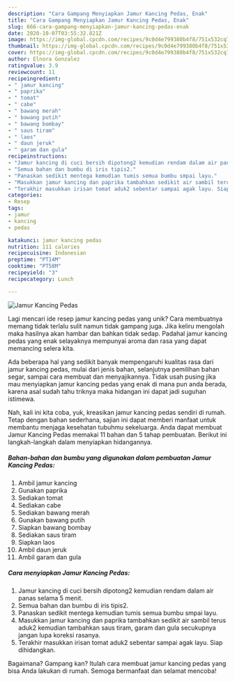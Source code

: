 ```yaml
---
description: "Cara Gampang Menyiapkan Jamur Kancing Pedas, Enak"
title: "Cara Gampang Menyiapkan Jamur Kancing Pedas, Enak"
slug: 666-cara-gampang-menyiapkan-jamur-kancing-pedas-enak
date: 2020-10-07T03:55:32.821Z
image: https://img-global.cpcdn.com/recipes/9c0d4e799380b4f8/751x532cq70/jamur-kancing-pedas-foto-resep-utama.jpg
thumbnail: https://img-global.cpcdn.com/recipes/9c0d4e799380b4f8/751x532cq70/jamur-kancing-pedas-foto-resep-utama.jpg
cover: https://img-global.cpcdn.com/recipes/9c0d4e799380b4f8/751x532cq70/jamur-kancing-pedas-foto-resep-utama.jpg
author: Elnora Gonzalez
ratingvalue: 3.9
reviewcount: 11
recipeingredient:
- " jamur kancing"
- " paprika"
- " tomat"
- " cabe"
- " bawang merah"
- " bawang putih"
- " bawang bombay"
- " saus tiram"
- " laos"
- " daun jeruk"
- " garam dan gula"
recipeinstructions:
- "Jamur kancing di cuci bersih dipotong2 kemudian rendam dalam air panas selama 5 menit."
- "Semua bahan dan bumbu di iris tipis2."
- "Panaskan sedikit mentega kemudian tumis semua bumbu smpai layu."
- "Masukkan jamur kancing dan paprika tambahkan sedikit air sambil terus aduk2 kemudian tambahkan saus tiram, garam dan gula secukupnya jangan lupa koreksi rasanya."
- "Terakhir masukkan irisan tomat aduk2 sebentar sampai agak layu. Siap dihidangkan."
categories:
- Resep
tags:
- jamur
- kancing
- pedas

katakunci: jamur kancing pedas 
nutrition: 111 calories
recipecuisine: Indonesian
preptime: "PT14M"
cooktime: "PT58M"
recipeyield: "3"
recipecategory: Lunch

---
```



![Jamur Kancing Pedas](https://img-global.cpcdn.com/recipes/9c0d4e799380b4f8/751x532cq70/jamur-kancing-pedas-foto-resep-utama.jpg)

Lagi mencari ide resep jamur kancing pedas yang unik? Cara membuatnya memang tidak terlalu sulit namun tidak gampang juga. Jika keliru mengolah maka hasilnya akan hambar dan bahkan tidak sedap. Padahal jamur kancing pedas yang enak selayaknya mempunyai aroma dan rasa yang dapat memancing selera kita.

Ada beberapa hal yang sedikit banyak mempengaruhi kualitas rasa dari jamur kancing pedas, mulai dari jenis bahan, selanjutnya pemilihan bahan segar, sampai cara membuat dan menyajikannya. Tidak usah pusing jika mau menyiapkan jamur kancing pedas yang enak di mana pun anda berada, karena asal sudah tahu triknya maka hidangan ini dapat jadi suguhan istimewa.




Nah, kali ini kita coba, yuk, kreasikan jamur kancing pedas sendiri di rumah. Tetap dengan bahan sederhana, sajian ini dapat memberi manfaat untuk membantu menjaga kesehatan tubuhmu sekeluarga. Anda dapat membuat Jamur Kancing Pedas memakai 11 bahan dan 5 tahap pembuatan. Berikut ini langkah-langkah dalam menyiapkan hidangannya.

<!--inarticleads1-->

##### Bahan-bahan dan bumbu yang digunakan dalam pembuatan Jamur Kancing Pedas:

1. Ambil  jamur kancing
1. Gunakan  paprika
1. Sediakan  tomat
1. Sediakan  cabe
1. Sediakan  bawang merah
1. Gunakan  bawang putih
1. Siapkan  bawang bombay
1. Sediakan  saus tiram
1. Siapkan  laos
1. Ambil  daun jeruk
1. Ambil  garam dan gula




<!--inarticleads2-->

##### Cara menyiapkan Jamur Kancing Pedas:

1. Jamur kancing di cuci bersih dipotong2 kemudian rendam dalam air panas selama 5 menit.
1. Semua bahan dan bumbu di iris tipis2.
1. Panaskan sedikit mentega kemudian tumis semua bumbu smpai layu.
1. Masukkan jamur kancing dan paprika tambahkan sedikit air sambil terus aduk2 kemudian tambahkan saus tiram, garam dan gula secukupnya jangan lupa koreksi rasanya.
1. Terakhir masukkan irisan tomat aduk2 sebentar sampai agak layu. Siap dihidangkan.




Bagaimana? Gampang kan? Itulah cara membuat jamur kancing pedas yang bisa Anda lakukan di rumah. Semoga bermanfaat dan selamat mencoba!
